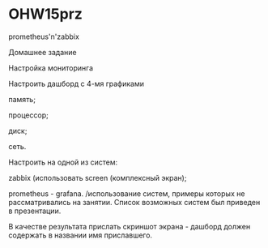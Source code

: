 # OHW15prz
prometheus'n'zabbix

Домашнее задание

Настройка мониторинга

Настроить дашборд с 4-мя графиками

память;

процессор;

диск;

сеть.


Настроить на одной из систем:

zabbix (использовать screen (комплексный экран);

prometheus - grafana.
/использование систем, примеры которых не рассматривались на занятии. Список возможных систем был приведен в презентации.

В качестве результата прислать скриншот экрана - дашборд должен содержать в названии имя приславшего.
